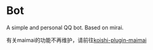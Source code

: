 # Bot
A simple and personal QQ bot.
Based on mirai.

有关maimai的功能不再维护，请前往[koishi-plugin-maimai](https://github.com/DrLee-lihr/koishi-plugin-maimai)
